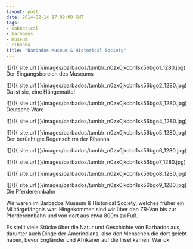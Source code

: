 ```yaml
---
layout: post
date: 2014-02-14 17:09:00 GMT
tags:
- sabbatical
- barbados
- museum
- rihanna
title: "Barbados Museum & Historical Society"
---
```

![]({{ site.url }}/images/barbados/tumblr_n0zx0jkcbn1sk56bgo1_1280.jpg)  
Der Eingangsbereich des Museums

![]({{ site.url }}/images/barbados/tumblr_n0zx0jkcbn1sk56bgo2_1280.jpg)  
Da ist sie, eine Hängematte!

![]({{ site.url }}/images/barbados/tumblr_n0zx0jkcbn1sk56bgo3_1280.jpg)  
Deutsche Ware

![]({{ site.url }}/images/barbados/tumblr_n0zx0jkcbn1sk56bgo4_1280.jpg)

![]({{ site.url }}/images/barbados/tumblr_n0zx0jkcbn1sk56bgo5_1280.jpg)  
Der berüchtigte Regenschirm der Rihanna

![]({{ site.url }}/images/barbados/tumblr_n0zx0jkcbn1sk56bgo6_1280.jpg)

![]({{ site.url }}/images/barbados/tumblr_n0zx0jkcbn1sk56bgo7_1280.jpg)

![]({{ site.url }}/images/barbados/tumblr_n0zx0jkcbn1sk56bgo8_1280.jpg)

![]({{ site.url }}/images/barbados/tumblr_n0zx0jkcbn1sk56bgo9_1280.jpg)  
Die Pferderennbahn

Wir waren im Barbados Museum & Historical Society, welches früher ein Militärgefängnis war. Hingekommen sind wir über den ZR-Van bis zur Pferderennbahn und von dort aus etwa 800m zu Fuß.

Es stellt viele Stücke über die Natur und Geschichte von Barbados aus, darunter auch Dinge der Amerindians, also den Menschen die dort gelebt haben, bevor Engländer und Afrikaner auf die Insel kamen. War ok.
